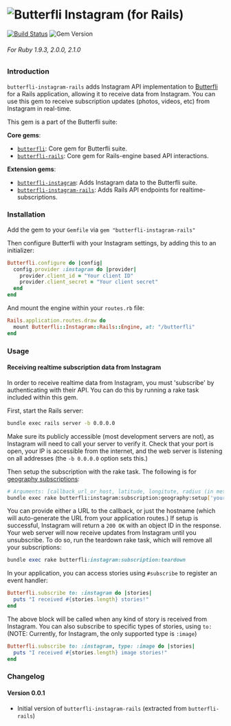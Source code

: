 ![Butterfli](http://cdn.delner.com/www/images/projects/butterfli/logo_small.svg)
Instagram (for Rails)
==========

[![Build Status](https://travis-ci.org/delner/butterfli-instagram-rails.svg?branch=master)](https://travis-ci.org/delner/butterfli-instagram-rails) ![Gem Version](https://badge.fury.io/rb/butterfli-instagram-rails.svg)
###### *For Ruby 1.9.3, 2.0.0, 2.1.0*

### Introduction

`butterfli-instagram-rails` adds Instagram API implementation to [Butterfli](https://github.com/delner/butterfli) for a Rails application, allowing it to receive data from Instagram. You can use this gem to receive subscription updates (photos, videos, etc) from Instagram in real-time.

This gem is a part of the Butterfli suite:

**Core gems**:
 - [`butterfli`](https://github.com/delner/butterfli): Core gem for Butterfli suite.
 - [`butterfli-rails`](https://github.com/delner/butterfli-rails): Core gem for Rails-engine based API interactions.

**Extension gems**:
 - [`butterfli-instagram`](https://github.com/delner/butterfli-instagram): Adds Instagram data to the Butterfli suite.
 - [`butterfli-instagram-rails`](https://github.com/delner/butterfli-instagram-rails): Adds Rails API endpoints for realtime-subscriptions.

### Installation

Add the gem to your `Gemfile` via `gem "butterfli-instagram-rails"`

Then configure Butterfli with your Instagram settings, by adding this to an initializer:

```ruby
Butterfli.configure do |config|
  config.provider :instagram do |provider|
    provider.client_id = "Your client ID"
    provider.client_secret = "Your client secret"
  end
end
```

And mount the engine within your `routes.rb` file:

```ruby
Rails.application.routes.draw do
  mount Butterfli::Instagram::Rails::Engine, at: "/butterfli"
end
```

### Usage

#### Receiving realtime subscription data from Instagram

In order to receive realtime data from Instagram, you must 'subscribe' by authenticating with their API. You can do this by running a rake task included within this gem.

First, start the Rails server: 
```bash
bundle exec rails server -b 0.0.0.0
```

Make sure its publicly accessible (most development servers are not), as Instagram will need to call your server to verify it. Check that your port is open, your IP is accessible from the internet, and the web server is listening on all addresses (the `-b 0.0.0.0` option sets this.)

Then setup the subscription with the rake task. The following is for [geography subscriptions](https://instagram.com/developer/realtime/):
```bash
# Arguments: [callback_url_or_host, latitude, longitute, radius (in meters)]
bundle exec rake butterfli:instagram:subscription:geography:setup['yourhost.com',40.782956,-73.972106,5000]
```

You can provide either a URL to the callback, or just the hostname (which will auto-generate the URL from your application routes.) If setup is successful, Instagram will return a `200 OK` with an object ID in the response. Your web server will now receive updates from Instagram until you unsubscribe. To do so, run the teardown rake task, which will remove all your subscriptions:
```ruby
bundle exec rake butterfli:instagram:subscription:teardown
```

In your application, you can access stories using `#subscribe` to register an event handler:
```ruby
Butterfli.subscribe to: :instagram do |stories|
  puts "I received #{stories.length} stories!"
end
```

The above block will be called when any kind of story is received from Instagram. You can also subscribe to specific types of stories, using `to:` (NOTE: Currently, for Instagram, the only supported type is `:image`)
```ruby
Butterfli.subscribe to: :instagram, type: :image do |stories|
  puts "I received #{stories.length} image stories!"
end
```

### Changelog

#### Version 0.0.1

 - Initial version of `butterfli-instagram-rails` (extracted from `butterfli-rails`)

